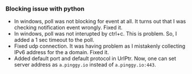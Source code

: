 
### Blocking issue with python
* In windows, poll was not blocking for event at all. It turns out that I was checking notification event wrongly. Fixed it.
* In windows, poll was not interupted by ctrl+c. This is problem. So, I added a 1 sec timeout to the poll.
* Fixed udp connection. It was having problem as I mistakenly collecting IPv6 address for the a domain. Fixed it.
* Added default port and default protocol in UrlPtr. Now, one can set server address as `a.pinggy.io` instead of `a.pinggy.io:443`.
